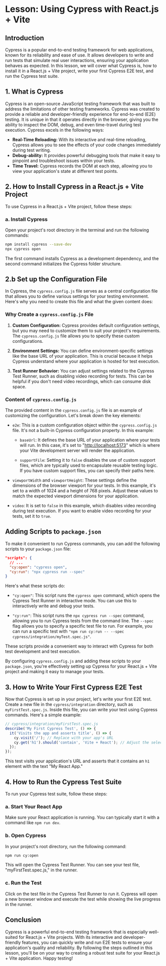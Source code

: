 # Lesson: Using Cypress with React.js + Vite

## Introduction

Cypress is a popular end-to-end testing framework for web applications, known for its reliability and ease of use. It allows developers to write and run tests that simulate real user interactions, ensuring your application behaves as expected. In this lesson, we will cover what Cypress is, how to install it in a React.js + Vite project, write your first Cypress E2E test, and run the Cypress test suite.

## 1. What is Cypress

Cypress is an open-source JavaScript testing framework that was built to address the limitations of other testing frameworks. Cypress was created to provide a reliable and developer-friendly experience for end-to-end (E2E) testing. It is unique in that it operates directly in the browser, giving you the ability to inspect the DOM, debug, and even time-travel during test execution. Cypress excels in the following ways:

- **Real-Time Reloading:** With its interactive and real-time reloading, Cypress allows you to see the effects of your code changes immediately during test writing.
- **Debug-ability:** It provides powerful debugging tools that make it easy to pinpoint and troubleshoot issues within your tests.
- **Time Travel:** Cypress records the DOM at each step, allowing you to view your application's state at different test points.

## 2. How to Install Cypress in a React.js + Vite Project

To use Cypress in a React.js + Vite project, follow these steps:

### a. Install Cypress

Open your project's root directory in the terminal and run the following commands:

```bash
npm install cypress --save-dev
npx cypress open
```

The first command installs Cypress as a development dependency, and the second command initializes the Cypress folder structure.

## 2.b Set up the Configuration File

In Cypress, the `cypress.config.js` file serves as a central configuration file that allows you to define various settings for your testing environment. Here's why you need to create this file and what the given content does:

### Why Create a `cypress.config.js` File

1. **Custom Configuration:** Cypress provides default configuration settings, but you may need to customize them to suit your project's requirements. The `cypress.config.js` file allows you to specify these custom configurations.

2. **Environment Settings:** You can define environment-specific settings like the base URL of your application. This is crucial because it helps Cypress understand where your application is hosted for test execution.

3. **Test Runner Behavior:** You can adjust settings related to the Cypress Test Runner, such as disabling video recording for tests. This can be helpful if you don't need video recordings, which can consume disk space.

### Content of `cypress.config.js`

The provided content in the `cypress.config.js` file is an example of customizing the configuration. Let's break down the key elements:

- `e2e`: This is a custom configuration object within the `cypress.config.js` file. It's not a built-in Cypress configuration property. In this example:
  - `baseUrl`: It defines the base URL of your application where your tests will run. In this case, it's set to "[http://localhost:5173](http://localhost:5173)" which is where your Vite development server will render the application.

  - `supportFile`: Setting it to `false` disables the use of custom support files, which are typically used to encapsulate reusable testing logic. If you have custom support files, you can specify their paths here.

- `viewportWidth` and `viewportHeight`: These settings define the dimensions of the browser viewport for your tests. In this example, it's set to a width of 1024 and a height of 768 pixels. Adjust these values to match the expected viewport dimensions for your application.

- `video`: It is set to `false` in this example, which disables video recording during test execution. If you want to enable video recording for your tests, set it to `true`.

## Adding Scripts to `package.json`

To make it convenient to run Cypress commands, you can add the following scripts to your `package.json` file:

```json
"scripts": {
  // ...
  "cy:open": "cypress open",
  "cy:run": "npx cypress run --spec"
}
```

Here's what these scripts do:

- `"cy:open"`: This script runs the `cypress open` command, which opens the Cypress Test Runner in interactive mode. You can use this to interactively write and debug your tests.

- `"cy:run"`: This script runs the `npx cypress run --spec` command, allowing you to run Cypress tests from the command line. The `--spec` flag allows you to specify a specific test file to run. For example, you can run a specific test with `"npm run cy:run -- --spec cypress/integration/myTest.spec.js"`.

These scripts provide a convenient way to interact with Cypress for both test development and test execution.

By configuring `cypress.config.js` and adding these scripts to your `package.json`, you're effectively setting up Cypress for your React.js + Vite project and making it easy to manage your tests.

## 3. How to Write Your First Cypress E2E Test

Now that Cypress is set up in your project, let's write your first E2E test. Create a new file in the `cypress/integration` directory, such as `myFirstTest.spec.js`. Inside this file, you can write your test using Cypress commands. Here's a simple example:

```javascript
// cypress/integration/myFirstTest.spec.js
describe('My First Cypress Test', () => {
  it('Visits the app and asserts title', () => {
    cy.visit('/'); // Replace with your app's URL
    cy.get('h1').should('contain', 'Vite + React'); // Adjust the selector and text as needed
  });
});
```

This test visits your application's URL and asserts that it contains an `h1` element with the text "My React App."

## 4. How to Run the Cypress Test Suite

To run your Cypress test suite, follow these steps:

### a. Start Your React App

Make sure your React application is running. You can typically start it with a command like `npm run dev`.

### b. Open Cypress

In your project's root directory, run the following command:

```bash
npm run cy:open
```

This will open the Cypress Test Runner. You can see your test file, "myFirstTest.spec.js," in the runner.

### c. Run the Test

Click on the test file in the Cypress Test Runner to run it. Cypress will open a new browser window and execute the test while showing the live progress in the runner.

## Conclusion

Cypress is a powerful end-to-end testing framework that is especially well-suited for React.js + Vite projects. With its interactive and developer-friendly features, you can quickly write and run E2E tests to ensure your application's quality and reliability. By following the steps outlined in this lesson, you'll be on your way to creating a robust test suite for your React.js + Vite application. Happy testing!
